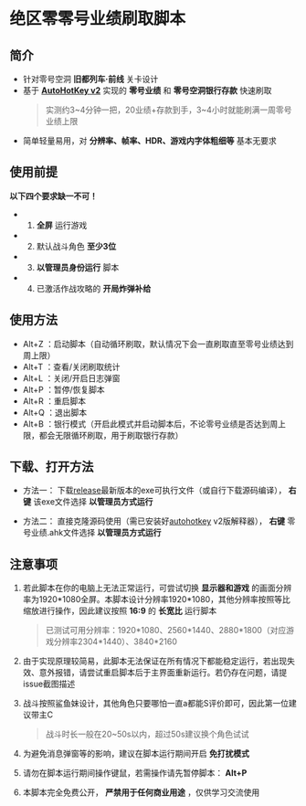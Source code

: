# 绝区零零号业绩刷取脚本

## 简介

- 针对零号空洞 **旧都列车·前线** 关卡设计
- 基于 [**AutoHotKey v2**](https://www.autohotkey.com) 实现的 **零号业绩** 和 **零号空洞银行存款** 快速刷取
    > 实测约3\~4分钟一把，20业绩+存款到手，3\~4小时就能刷满一周零号业绩上限
- 简单轻量易用，对 **分辨率、帧率、HDR、游戏内字体粗细等** 基本无要求

## 使用前提

**以下四个要求缺一不可！**

- 1. **全屏** 运行游戏
- 2. 默认战斗角色 **至少3位**
- 3. **以管理员身份运行** 脚本
- 4. 已激活作战攻略的 **开局炸弹补给**

## 使用方法

- Alt+Z ：启动脚本（自动循环刷取，默认情况下会一直刷取直至零号业绩达到周上限）
- Alt+T ：查看/关闭刷取统计
- Alt+L ：关闭/开启日志弹窗
- Alt+P ：暂停/恢复脚本
- Alt+R ：重启脚本
- Alt+Q ：退出脚本
- Alt+B ：银行模式（开启此模式并启动脚本后，不论零号业绩是否达到周上限，都会无限循环刷取，用于刷取银行存款）

## 下载、打开方法

- 方法一：
下载[release](https://gitee.com/UCPr251/zzzAuto/releases)最新版本的exe可执行文件（或自行下载源码编译）， **右键** 该exe文件选择 **以管理员方式运行**

- 方法二：
直接克隆源码使用（需已安装好[autohotkey](https://www.autohotkey.com) v2版解释器）， **右键** 零号业绩.ahk文件选择 **以管理员方式运行**

## 注意事项

1. 若此脚本在你的电脑上无法正常运行，可尝试切换 **显示器和游戏** 的画面分辨率为1920\*1080全屏。本脚本设计分辨率1920\*1080，其他分辨率按照等比缩放进行操作，因此建议按照 **16:9** 的 **长宽比** 运行脚本
    > 已测试可用分辨率：1920\*1080、2560\*1440、2880\*1800（对应游戏分辨率2304\*1440）、3840\*2160

2. 由于实现原理较简易，此脚本无法保证在所有情况下都能稳定运行，若出现失效、意外报错，请尝试重启脚本后于主界面重新运行。若仍存在问题，请提issue截图描述

3. 战斗按照鲨鱼妹设计，其他角色只要哪怕一直a都能S评价即可，因此第一位建议带主C
    > 战斗时长一般在20~50s以内，超过50s建议换个角色试试

4. 为避免消息弹窗等的影响，建议在脚本运行期间开启 **免打扰模式**

5. 请勿在脚本运行期间操作键鼠，若需操作请先暂停脚本： **Alt+P**

6. 本脚本完全免费公开， **严禁用于任何商业用途** ，仅供学习交流使用
